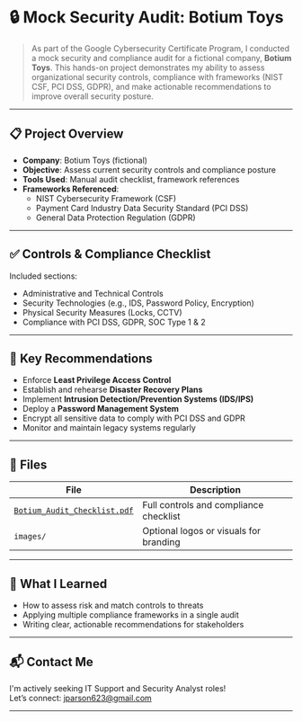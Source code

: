 # 🔒 Mock Security Audit: Botium Toys

> As part of the Google Cybersecurity Certificate Program, I conducted a mock security and compliance audit for a fictional company, **Botium Toys**. This hands-on project demonstrates my ability to assess organizational security controls, compliance with frameworks (NIST CSF, PCI DSS, GDPR), and make actionable recommendations to improve overall security posture.

---

## 📋 Project Overview

- **Company**: Botium Toys (fictional)
- **Objective**: Assess current security controls and compliance posture
- **Tools Used**: Manual audit checklist, framework references
- **Frameworks Referenced**:
  - NIST Cybersecurity Framework (CSF)
  - Payment Card Industry Data Security Standard (PCI DSS)
  - General Data Protection Regulation (GDPR)

---

## ✅ Controls & Compliance Checklist

Included sections:
- Administrative and Technical Controls
- Security Technologies (e.g., IDS, Password Policy, Encryption)
- Physical Security Measures (Locks, CCTV)
- Compliance with PCI DSS, GDPR, SOC Type 1 & 2

---

## 📌 Key Recommendations

- Enforce **Least Privilege Access Control**
- Establish and rehearse **Disaster Recovery Plans**
- Implement **Intrusion Detection/Prevention Systems (IDS/IPS)**
- Deploy a **Password Management System**
- Encrypt all sensitive data to comply with PCI DSS and GDPR
- Monitor and maintain legacy systems regularly

---

## 📁 Files

| File | Description |
|------|-------------|
| [`Botium_Audit_Checklist.pdf`](./Botium_Audit_Checklist.pdf) | Full controls and compliance checklist |
| `images/` | Optional logos or visuals for branding |

---

## 🧠 What I Learned

- How to assess risk and match controls to threats
- Applying multiple compliance frameworks in a single audit
- Writing clear, actionable recommendations for stakeholders

---

## 📬 Contact Me

I'm actively seeking IT Support and Security Analyst roles!  
Let’s connect: [jparson623@gmail.com](mailto:jparson623@gmail.com)

---
